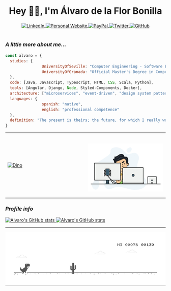 <h1 align="center"> Hey 👋🏽, I'm Álvaro de la Flor Bonilla</h1>

<div align="center">
    <a target="_blank" href="https://www.linkedin.com/in/alvarodelaflor/7">
      <img align="center" src="https://img.shields.io/badge/-alvarodelaflor-blue?style=flat-square&logo=Linkedin&logoColor=white&link=https://www.linkedin.com/in/alvarodelaflor/" alt="LinkedIn" />
    </a>
    <a target="_blank" href="https://www.alvarodelaflor.com">
      <img align="center" src="https://img.shields.io/badge/Personal%20Website-alvarodelaflor.com-blue" alt="Personal Website" />
    </a>
    <a target="_blank" href="https://www.paypal.me/alvarodelaflor">
      <img align="center" src="https://ionicabizau.github.io/badges/paypal.svg" alt="PayPal" />
    </a>
    <a target="_blank" href="https://twitter.com/alvar017">
      <img align="center" src="https://img.shields.io/twitter/follow/alvar017?style=social" alt="Twitter" />
    </a>
    <a target="_blank" href="https://github.com/alvarodelaflor">
      <img align="center" src="https://img.shields.io/github/followers/alvarodelaflor?label=follow&style=social" alt="GitHub" />
    </a>
</div>

</br>

### *A little more about me...*  

```javascript
const alvaro = {
  studies: {
                UniversityOfSeville: "Computer Engineering - Software Engineering",
                UniversityOfGranada: "Official Master's Degree in Computer Engineering"
  },
  code: [Java, Javascript, Typescript, HTML, CSS, Scala, Python],
  tools: [Angular, Django, Node, Styled-Components, Docker],
  architecture: ["microservices", "event-driven", "design system pattern"],
  languages: {
                spanish: "native",
                english: "professional competence"
  },
  definition: "The present is theirs; the future, for which I really worked, is mine"
}
```

<table align="center" width="100%">
  <tr>
    <td width="50%">
      <a align="center" href="https://open.spotify.com/user/1184303827?si=YyzPrICtRg-eIyfA4t7aaw">
        <img src="https://alvarodelaflor-alvarodelaflor.vercel.app/api/spotify" alt="Dino" />
      </a>
    </td>
    <td width="50%">
    <br>
    <p align="center">
      <img src="img/code.gif" alt="Dino" />
    </p>
    </td>
  </tr>
</table>

### *Profile info*  

<a href="https://github.com/alvarodelaflor">
  <img src="https://github-readme-stats.vercel.app/api?username=alvarodelaflor&show_icons=true&hide_border=true" alt="Alvaro's GitHub stats" />
</a>

<a href="https://github.com/alvarodelaflor">
  <img src="https://github-readme-stats.vercel.app/api/top-langs/?username=alvarodelaflor&show_icons=true&layout=compact&hide_border=true" alt="Alvaro's GitHub stats" />
</a>

---
<p align="center">
  <img src="img/dino.gif" alt="Dino" />
</p>
